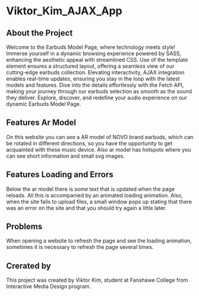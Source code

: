 # Viktor_Kim_AJAX_App

## About the Project
Welcome to the Earbuds Model Page, where technology meets style! Immerse yourself in a dynamic browsing experience powered by SASS, enhancing the aesthetic appeal with streamlined CSS. Use of the template element ensures a structured layout, offering a seamless view of our cutting-edge earbuds collection. Elevating interactivity, AJAX integration enables real-time updates, ensuring you stay in the loop with the latest models and features. Dive into the details effortlessly with the Fetch API, making your journey through our earbuds selection as smooth as the sound they deliver. Explore, discover, and redefine your audio experience on our dynamic Earbuds Model Page.

## Features Ar Model
On this website you can see a AR model of NOVO brand earbuds, which can be rotated in different directions, so you have the opportunity to get acquainted with these music device. Also ar model has hotspots where you can see short information and small svg images. 

## Features Loading and Errors
Below the ar model there is some text that is updated when the page reloads. All this is accompanied by an animated loading animation. Also, when the site fails to upload files, a small window pops up stating that there was an error on the site and that you should try again a little later.

## Problems
When opening a website to refresh the page and see the loading animation, sometimes it is necessary to refresh the page several times.

## Crerated by
This project was created by Viktor Kim, student at Fanshawe College from Interactive Media Design program.
